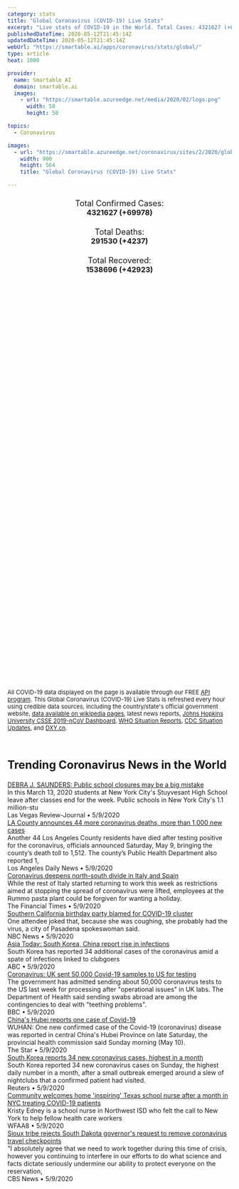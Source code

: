 ```yaml
---
category: stats
title: "Global Coronavirus (COVID-19) Live Stats"
excerpt: "Live stats of COVID-19 in the World. Total Cases: 4321627 (+69978), Deaths: 291530 (+4237), Recoveries: 1538696(+42923)."
publishedDateTime: 2020-05-12T21:45:14Z
updatedDateTime: 2020-05-12T21:45:14Z
webUrl: "https://smartable.ai/apps/coronavirus/stats/global/"
type: article
heat: 1000

provider:
  name: Smartable AI
  domain: smartable.ai
  images:
    - url: "https://smartable.azureedge.net/media/2020/02/logo.png"
      width: 50
      height: 50

topics:
  - Coronavirus

images:
  - url: "https://smartable.azureedge.net/coronavirus/sites/2/2020/global.jpg"
    width: 900
    height: 564
    title: "Global Coronavirus (COVID-19) Live Stats"

---
```

<div class="total-stats" style="text-align: center;">
    <h3>
	    <div style="font-size: 18px; font-weight: 400;">Total Confirmed Cases:</div>
	    4321627 (<span class='red'>+69978</span>)
    </h3>
    <h3>
	    <div style="font-size: 18px; font-weight: 400;">Total Deaths:</div>
	    291530 (<span class='red'>+4237</span>)
    </h3>
    <h3>
	    <div style="font-size: 18px; font-weight: 400;">Total Recovered:</div>
	    1538696 (<span class='green'>+42923</span>)
    </h3>
</div>

<script type="text/javascript" src="https://www.gstatic.com/charts/loader.js"></script>

<div id="time_series_chart" style="width: 100%; height: 400px;"></div>
<script type="text/javascript">
  google.charts.load('current', {'packages':['corechart']});
  google.charts.setOnLoadCallback(drawChart);
  function drawChart() {
    var data = google.visualization.arrayToDataTable([
      ['Date', 'Total Cases', 'Total Deaths', 'Total Recovered'],
      ['1/22/2020', 554, 17, 28],['1/23/2020', 653, 18, 30],['1/24/2020', 941, 26, 36],['1/25/2020', 1434, 42, 39],['1/26/2020', 2118, 56, 52],['1/27/2020', 2927, 82, 61],['1/28/2020', 5578, 131, 107],['1/29/2020', 6166, 133, 126],['1/30/2020', 8233, 171, 143],['1/31/2020', 9927, 213, 222],['2/1/2020', 12037, 259, 284],['2/2/2020', 16787, 362, 471],['2/3/2020', 19881, 426, 623],['2/4/2020', 23892, 492, 852],['2/5/2020', 27635, 564, 1121],['2/6/2020', 30794, 634, 1487],['2/7/2020', 34391, 719, 2011],['2/8/2020', 37120, 806, 2614],['2/9/2020', 40150, 906, 3244],['2/10/2020', 42762, 1013, 3944],['2/11/2020', 44802, 1113, 4683],['2/12/2020', 45221, 1118, 5151],['2/13/2020', 60368, 1371, 6295],['2/14/2020', 66885, 1523, 8054],['2/15/2020', 69030, 1666, 9395],['2/16/2020', 71224, 1770, 10865],['2/17/2020', 73258, 1868, 12583],['2/18/2020', 75136, 2007, 14352],['2/19/2020', 75639, 2122, 16121],['2/20/2020', 76197, 2247, 18178],['2/21/2020', 76819, 2251, 18890],['2/22/2020', 78572, 2458, 22886],['2/23/2020', 78958, 2469, 23394],['2/24/2020', 79561, 2629, 25228],['2/25/2020', 80406, 2708, 27906],['2/26/2020', 81379, 2770, 30387],['2/27/2020', 82736, 2814, 33280],['2/28/2020', 84102, 2872, 36714],['2/29/2020', 85999, 2941, 39785],['3/1/2020', 88356, 2996, 42719],['3/2/2020', 90293, 3085, 45605],['3/3/2020', 92824, 3160, 48231],['3/4/2020', 95097, 3254, 51173],['3/5/2020', 97859, 3348, 53799],['3/6/2020', 101759, 3460, 55867],['3/7/2020', 105796, 3558, 58361],['3/8/2020', 109758, 3802, 60714],['3/9/2020', 113471, 3988, 62514],['3/10/2020', 118139, 4262, 64406],['3/11/2020', 125774, 4611, 67010],['3/12/2020', 134155, 4976, 69079],['3/13/2020', 145731, 5436, 72505],['3/14/2020', 156873, 5839, 75893],['3/15/2020', 168668, 6516, 77708],['3/16/2020', 182807, 7171, 79832],['3/17/2020', 198674, 7989, 82706],['3/18/2020', 219190, 8966, 85729],['3/19/2020', 245687, 10047, 88425],['3/20/2020', 276386, 11419, 91929],['3/21/2020', 308268, 13073, 95621],['3/22/2020', 339251, 14721, 99048],['3/23/2020', 381628, 16555, 101556],['3/24/2020', 423197, 18924, 108468],['3/25/2020', 472164, 21316, 114588],['3/26/2020', 533644, 24090, 122334],['3/27/2020', 597501, 27375, 131107],['3/28/2020', 665002, 30854, 139541],['3/29/2020', 737292, 34525, 148096],['3/30/2020', 798302, 38268, 160899],['3/31/2020', 869454, 42725, 172531],['4/1/2020', 952771, 47787, 194713],['4/2/2020', 1031327, 53664, 211805],['4/3/2020', 1113671, 59390, 226513],['4/4/2020', 1194673, 65238, 246752],['4/5/2020', 1267735, 69973, 262634],['4/6/2020', 1338712, 75318, 284387],['4/7/2020', 1414326, 82609, 300646],['4/8/2020', 1500008, 88960, 328788],['4/9/2020', 1585405, 96185, 355165],['4/10/2020', 1680140, 103299, 377401],['4/11/2020', 1756993, 109372, 404474],['4/12/2020', 1854028, 114771, 435166],['4/13/2020', 1924537, 120225, 457636],['4/14/2020', 1999887, 127273, 493610],['4/15/2020', 2080939, 135079, 510922],['4/16/2020', 2176752, 143552, 548174],['4/17/2020', 2266531, 154821, 566644],['4/18/2020', 2343146, 161474, 593739],['4/19/2020', 2421344, 165969, 620803],['4/20/2020', 2495422, 171256, 647153],['4/21/2020', 2568640, 178042, 681610],['4/22/2020', 2646686, 184795, 708870],['4/23/2020', 2734566, 191441, 737543],['4/24/2020', 2832547, 197889, 786066],['4/25/2020', 2926221, 203740, 833231],['4/26/2020', 2999132, 207389, 877022],['4/27/2020', 3069410, 212101, 916866],['4/28/2020', 3144395, 218224, 952107],['4/29/2020', 3223810, 228560, 995771],['4/30/2020', 3309963, 234269, 1033606],['5/1/2020', 3393481, 239302, 1070466],['5/2/2020', 3483205, 244858, 1110695],['5/3/2020', 3564075, 248556, 1142380],['5/4/2020', 3640979, 252726, 1183660],['5/5/2020', 3721548, 258245, 1218567],['5/6/2020', 3816803, 264918, 1277832],['5/7/2020', 3913723, 270537, 1317352],['5/8/2020', 4010649, 276018, 1358428],['5/9/2020', 4097330, 280282, 1411984],['5/10/2020', 4176646, 283728, 1462759],['5/11/2020', 4251649, 287293, 1495773],['5/12/2020', 4321627, 291530, 1538696],
    ]);
    var options = {
      curveType: 'none',
      chartArea: {'width': '80%', 'height': '80%'},
      legend: { position: 'top' },
      lineWidth: 5,
      colors: ['#f60109', '#444444', '#81B71F']
    };
    var chart = new google.visualization.LineChart(document.getElementById('time_series_chart'));
    chart.draw(data, options);
  }
</script>

<div id="geo_chart" style="width: 100%; height: 500px;"></div>
<script type="text/javascript">
  google.charts.load('current', {
    'packages':['geochart'],
    'mapsApiKey': 'AIzaSyDk1HhVhLaveyKrUhhHZ5YwzIpEcbdal6U'
  });
  google.charts.setOnLoadCallback(drawRegionsMap);
  function drawRegionsMap() {
    var data = google.visualization.arrayToDataTable([
      ['Location', 'Total Cases', 'Total Deaths'],
      ["Afghanistan", 4963, 127],["Albania", 876, 31],["Algeria", 6067, 515],["Andorra", 758, 48],["Angola", 45, 2],["Anguilla", 3, 0],["Antigua and Barbuda", 25, 3],["Argentina", 6278, 317],["Armenia", 3538, 47],["Aruba", 101, 3],["Australia", 6971, 97],["Austria", 15961, 623],["Azerbaijan", 2693, 33],["Bahamas", 93, 11],["Bahrain", 5531, 9],["Bangladesh", 16660, 250],["Barbados", 84, 7],["Belarus", 24873, 142],["Belgium", 53779, 8761],["Belize", 18, 2],["Benin", 327, 2],["Bermuda", 121, 8],["Bhutan", 11, 0],["Bolivia", 2831, 122],["Bosnia and Herzegovina", 2158, 117],["Botswana", 24, 1],["Brazil", 173141, 12065],["British Virgin Islands", 7, 1],["Brunei", 141, 1],["Bulgaria", 2023, 95],["Burkina Faso", 760, 50],["Burma", 180, 6],["Cabo Verde", 267, 2],["Cambodia", 122, 0],["Cameroon", 2689, 125],["Canada", 72367, 5298],["Cape Verde", 1, 0],["CAR", 1, 0],["Cayman Islands", 84, 1],["Central African Republic", 143, 0],["Chad", 357, 40],["Channel Islands", 547, 42],["Chile", 31721, 335],["China", 84012, 4637],["Colombia", 11613, 479],["Costa Rica", 804, 7],["Cote d'Ivoire", 1730, 21],["Croatia", 2207, 91],["Cruise Ship: Diamond Princess", 712, 13],["Cuba", 1804, 78],["Curacao", 16, 1],["Cyprus", 903, 16],["Czechia", 8198, 283],["Democratic Republic of the Congo", 1102, 44],["Denmark", 10591, 533],["Djibouti", 1256, 3],["Dominica", 16, 0],["Dominican Republic", 10900, 402],["East Timor", 1, 0],["Ecuador", 30419, 2327],["Egypt", 10093, 544],["El Salvador", 998, 18],["Equatorial Guinea", 439, 4],["Eritrea", 39, 0],["Estonia", 1746, 61],["Eswatini", 184, 2],["Ethiopia", 261, 5],["Faeroe Islands", 187, 0],["Faroe Islands", 187, 0],["Fench Guiana", 5, 0],["Fiji", 18, 0],["Finland", 6003, 275],["France", 178225, 26991],["French Guiana", 144, 1],["French Polynesia", 60, 0],["Gabon", 863, 9],["Gambia", 22, 1],["Georgia", 642, 11],["Germany", 173042, 7722],["Ghana", 5127, 22],["Gibraltar", 148, 0],["Greece", 2744, 152],["Greenland", 11, 0],["Grenada", 21, 0],["Guadeloupe", 154, 13],["United States", 1395008, 82702],["Guatemala", 1114, 26],["Guernsey", 1, 0],["Guinea", 2298, 11],["Guinea-Bissau", 761, 3],["Guyana", 109, 10],["Haiti", 209, 16],["Holy See", 12, 0],["Honduras", 2100, 116],["Hungary", 3313, 425],["Iceland", 1801, 10],["India", 74243, 2415],["Indonesia", 14749, 1007],["Iran", 110767, 6733],["Iraq", 2913, 112],["Ireland", 23242, 1488],["Isle of Man", 331, 23],["Israel", 16529, 260],["Italy", 221216, 30911],["Jamaica", 505, 9],["Japan", 15847, 633],["Jersey", 2, 0],["Jordan", 576, 9],["Kazakhstan", 5279, 32],["Kenya", 715, 36],["Kosovo", 919, 29],["Kuwait", 10277, 75],["Kyrgyzstan", 1037, 12],["Laos", 19, 0],["Latvia", 950, 18],["Lebanon", 870, 26],["Liberia", 211, 20],["Libya", 64, 3],["Liechtenstein", 82, 1],["Lithuania", 1491, 50],["Luxembourg", 3894, 102],["Madagascar", 193, 0],["Malaysia", 6742, 109],["Maldives", 904, 3],["Mali", 730, 40],["Malta", 506, 5],["Martinique", 187, 14],["Mauritania", 8, 1],["Mauritius", 334, 10],["Mayotte", 1095, 12],["Mexico", 36327, 3573],["Moldova", 5154, 182],["Monaco", 96, 4],["Mongolia", 42, 0],["Montenegro", 324, 9],["Montserrat", 11, 1],["Morocco", 6418, 188],["Mozambique", 104, 0],["MS Zaandam", 9, 2],["Myanmar", 180, 6],["Namibia", 16, 0],["Nepal", 217, 0],["Netherlands", 42984, 5510],["New Caledonia", 18, 0],["New Zealand", 1497, 21],["Nicaragua", 25, 8],["Niger", 854, 47],["Nigeria", 4641, 152],["North Macedonia", 1674, 92],["Norway", 8152, 228],["Oman", 3721, 17],["Pakistan", 32674, 724],["Palestine", 375, 4],["Panama", 8616, 249],["Papua New Guinea", 8, 0],["Paraguay", 737, 10],["Peru", 72059, 2057],["Philippines", 11350, 751],["Poland", 16921, 839],["Portugal", 27913, 1163],["Qatar", 25149, 14],["Republic of the Congo", 333, 11],["Reunion", 436, 0],["Romania", 15778, 1002],["Russia", 232243, 2116],["Rwanda", 286, 0],["Saint Barthelemy", 6, 0],["Saint Kitts and Nevis", 15, 0],["Saint Lucia", 18, 0],["Saint Martin", 39, 3],["Saint Vincent and the Grenadines", 17, 0],["San Marino", 638, 41],["Saudi Arabia", 42925, 264],["Senegal", 1995, 19],["Serbia", 10243, 220],["Seychelles", 11, 0],["Singapore", 24671, 21],["Sint Maarten", 76, 15],["Slovakia", 1465, 27],["Slovenia", 1461, 102],["Somalia", 1170, 52],["South Africa", 11350, 206],["South Korea", 10936, 258],["Spain", 269520, 26920],["Sri Lanka", 889, 9],["Sudan", 1526, 74],["Suriname", 10, 1],["Sweden", 27272, 3313],["Switzerland", 30380, 1867],["Syria", 47, 5],["Taiwan", 440, 7],["Tanzania", 509, 21],["Thailand", 3017, 56],["The Bahamas", 93, 11],["The Gambia", 22, 1],["Timor-Leste", 24, 0],["Togo", 181, 11],["Trinidad and Tobago", 116, 8],["Tunisia", 1032, 45],["Turkey", 141475, 3894],["Turks and Caicos", 12, 1],["Turks and Caicos Islands", 12, 1],["Uganda", 129, 0],["Ukraine", 16023, 425],["United Arab Emirates", 19661, 203],["United Kingdom", 226463, 32692],["Uruguay", 711, 19],["Uzbekistan", 2519, 10],["Venezuela", 422, 16],["Vietnam", 288, 0],["West Bank and Gaza", 495, 4],["Zambia", 441, 7],["Zimbabwe", 40, 4],["Sierra Leone", 338, 19],["Burundi", 15, 1],["Caribbean Netherlands", 6, 0],["Malawi", 57, 3],["Falkland Islands", 13, 0],["Western Sahara", 6, 0],["Saint Pierre Miquelon", 1, 0],["South Sudan", 156, 0],["Sao Tome and Principe", 208, 5],["Yemen", 65, 10],["Falkland Islands (Malvinas)", 13, 0],["Saint Pierre and Miquelon", 1, 0],["Tajikistan", 729, 21],["Comoros", 11, 1],
    ]);
    var options = {
      backgroundColor: {fill:'transparent',stroke:'#FFF' ,strokeWidth:0 }, 
      region: 'world', 
      resolution: 'countries',
      colorAxis: {
          colors: ['#ED9CA1', '#f60109', '#7A0109']
      }
    };
    var chart = new google.visualization.GeoChart(document.getElementById('geo_chart'));
    chart.draw(data, options);
  };
</script>

<div id="geo_table"></div>
<script type="text/javascript">
  google.charts.load('current', {'packages':['table']});
  google.charts.setOnLoadCallback(drawTable);
  function drawTable() {
    var data = new google.visualization.DataTable();
    data.addColumn('string', 'Location');
    data.addColumn('number', 'Total Cases');
    data.addColumn('number', 'New Cases');
    data.addColumn('number', 'Active Cases');
    data.addColumn('number', 'Total Deaths');
    data.addColumn('number', 'New Deaths');
    data.addColumn('number', 'Total Recovered');
    data.addRows([
      [{v:"Afghanistan", f:"Afghanistan"}, 4963, 276, 4226, 127, 5, 610],[{v:"Albania", f:"Albania"}, 876, 4, 163, 31, 0, 682],[{v:"Algeria", f:"Algeria"}, 6067, 176, 2554, 515, 8, 2998],[{v:"Andorra", f:"Andorra"}, 758, 3, 142, 48, 0, 568],[{v:"Angola", f:"Angola"}, 45, 0, 30, 2, 0, 13],[{v:"Anguilla", f:"Anguilla"}, 3, 0, 0, 0, 0, 3],[{v:"Antigua and Barbuda", f:"Antigua and Barbuda"}, 25, 0, 3, 3, 0, 19],[{v:"Argentina", f:"Argentina"}, 6278, 0, 4099, 317, 3, 1862],[{v:"Armenia", f:"Armenia"}, 3538, 146, 2061, 47, 1, 1430],[{v:"Aruba", f:"Aruba"}, 101, 0, 9, 3, 0, 89],[{v:"Australia", f:"<a href='https://smartable.ai/apps/coronavirus/stats/australia/'>Australia</a>"}, 6971, 0, 643, 97, 0, 6231],[{v:"Austria", f:"Austria"}, 15961, 79, 1190, 623, 3, 14148],[{v:"Azerbaijan", f:"Azerbaijan"}, 2693, 104, 980, 33, 1, 1680],[{v:"Bahamas", f:"Bahamas"}, 93, 0, 43, 11, 0, 39],[{v:"Bahrain", f:"Bahrain"}, 5531, 295, 3330, 9, 1, 2192],[{v:"Bangladesh", f:"Bangladesh"}, 16660, 969, 13263, 250, 11, 3147],[{v:"Barbados", f:"Barbados"}, 84, 0, 20, 7, 0, 57],[{v:"Belarus", f:"Belarus"}, 24873, 967, 17757, 142, 7, 6974],[{v:"Belgium", f:"Belgium"}, 53779, 330, 31286, 8761, 54, 13732],[{v:"Belize", f:"Belize"}, 18, 0, 0, 2, 0, 16],[{v:"Benin", f:"Benin"}, 327, 8, 249, 2, 0, 76],[{v:"Bermuda", f:"Bermuda"}, 121, 2, 47, 8, 0, 66],[{v:"Bhutan", f:"Bhutan"}, 11, 0, 6, 0, 0, 5],[{v:"Bolivia", f:"Bolivia"}, 2831, 0, 2410, 122, 0, 299],[{v:"Bosnia and Herzegovina", f:"Bosnia and Herzegovina"}, 2158, 17, 873, 117, 4, 1168],[{v:"Botswana", f:"Botswana"}, 24, 0, 6, 1, 0, 17],[{v:"Brazil", f:"Brazil"}, 173141, 3547, 93692, 12065, 412, 67384],[{v:"British Virgin Islands", f:"British Virgin Islands"}, 7, 0, 2, 1, 0, 4],[{v:"Brunei", f:"Brunei"}, 141, 0, 6, 1, 0, 134],[{v:"Bulgaria", f:"Bulgaria"}, 2023, 19, 1452, 95, 2, 476],[{v:"Burkina Faso", f:"Burkina Faso"}, 760, 0, 126, 50, 0, 584],[{v:"Burma", f:"Burma"}, 180, 0, 98, 6, 0, 76],[{v:"Cabo Verde", f:"Cabo Verde"}, 267, 7, 207, 2, 0, 58],[{v:"Cambodia", f:"Cambodia"}, 122, 0, 1, 0, 0, 121],[{v:"Cameroon", f:"Cameroon"}, 2689, 0, 1040, 125, 0, 1524],[{v:"Canada", f:"<a href='https://smartable.ai/apps/coronavirus/stats/canada/'>Canada</a>"}, 72367, 1103, 58859, 5298, 182, 8210],[{v:"Cape Verde", f:"Cape Verde"}, 1, 0, 1, 0, 0, 0],[{v:"CAR", f:"CAR"}, 1, 0, 1, 0, 0, 0],[{v:"Cayman Islands", f:"Cayman Islands"}, 84, 0, 36, 1, 0, 47],[{v:"Central African Republic", f:"Central African Republic"}, 143, 0, 133, 0, 0, 10],[{v:"Chad", f:"Chad"}, 357, 35, 241, 40, 9, 76],[{v:"Channel Islands", f:"Channel Islands"}, 547, 1, 50, 42, 1, 455],[{v:"Chile", f:"Chile"}, 31721, 1658, 17261, 335, 12, 14125],[{v:"China", f:"<a href='https://smartable.ai/apps/coronavirus/stats/china/'>China</a>"}, 84012, 0, 0, 4637, 0, 80046],[{v:"Colombia", f:"Colombia"}, 11613, 0, 8309, 479, 0, 2825],[{v:"Costa Rica", f:"Costa Rica"}, 804, 3, 277, 7, 0, 520],[{v:"Cote d'Ivoire", f:"Cote d'Ivoire"}, 1730, 0, 891, 21, 0, 818],[{v:"Croatia", f:"Croatia"}, 2207, 11, 308, 91, 0, 1808],[{v:"Cruise Ship: Diamond Princess", f:"Cruise Ship: Diamond Princess"}, 712, 0, 48, 13, 0, 651],[{v:"Cuba", f:"Cuba"}, 1804, 21, 449, 78, 1, 1277],[{v:"Curacao", f:"Curacao"}, 16, 0, 1, 1, 0, 14],[{v:"Cyprus", f:"Cyprus"}, 903, 2, 438, 16, 0, 449],[{v:"Czechia", f:"Czechia"}, 8198, 21, 3050, 283, 0, 4865],[{v:"Democratic Republic of the Congo", f:"Democratic Republic of the Congo"}, 1102, 78, 912, 44, 3, 146],[{v:"Denmark", f:"Denmark"}, 10591, 78, 1478, 533, 0, 8580],[{v:"Djibouti", f:"Djibouti"}, 1256, 29, 367, 3, 0, 886],[{v:"Dominica", f:"Dominica"}, 16, 0, 1, 0, 0, 15],[{v:"Dominican Republic", f:"Dominican Republic"}, 10900, 266, 7277, 402, 9, 3221],[{v:"East Timor", f:"East Timor"}, 1, 0, 1, 0, 0, 0],[{v:"Ecuador", f:"Ecuador"}, 30419, 121, 24659, 2327, 182, 3433],[{v:"Egypt", f:"Egypt"}, 10093, 347, 7223, 544, 11, 2326],[{v:"El Salvador", f:"El Salvador"}, 998, 0, 631, 18, 0, 349],[{v:"Equatorial Guinea", f:"Equatorial Guinea"}, 439, 0, 422, 4, 0, 13],[{v:"Eritrea", f:"Eritrea"}, 39, 0, 1, 0, 0, 38],[{v:"Estonia", f:"Estonia"}, 1746, 5, 908, 61, 0, 777],[{v:"Eswatini", f:"Eswatini"}, 184, 9, 154, 2, 0, 28],[{v:"Ethiopia", f:"Ethiopia"}, 261, 11, 150, 5, 0, 106],[{v:"Faeroe Islands", f:"Faeroe Islands"}, 187, 0, 0, 0, 0, 187],[{v:"Faroe Islands", f:"Faroe Islands"}, 187, 0, 0, 0, 0, 187],[{v:"Fench Guiana", f:"Fench Guiana"}, 5, 0, 5, 0, 0, 0],[{v:"Fiji", f:"Fiji"}, 18, 0, 4, 0, 0, 14],[{v:"Finland", f:"Finland"}, 6003, 19, 1428, 275, 4, 4300],[{v:"France", f:"<a href='https://smartable.ai/apps/coronavirus/stats/france/'>France</a>"}, 178225, 802, 93449, 26991, 348, 57785],[{v:"French Guiana", f:"French Guiana"}, 144, 0, 21, 1, 0, 122],[{v:"French Polynesia", f:"French Polynesia"}, 60, 0, 4, 0, 0, 56],[{v:"Gabon", f:"Gabon"}, 863, 61, 717, 9, 0, 137],[{v:"Gambia", f:"Gambia"}, 22, 0, 11, 1, 0, 10],[{v:"Georgia", f:"<a href='https://smartable.ai/apps/coronavirus/stats/us-ga/'>Georgia</a>"}, 642, 3, 282, 11, 0, 349],[{v:"Germany", f:"<a href='https://smartable.ai/apps/coronavirus/stats/germany/'>Germany</a>"}, 173042, 466, 18120, 7722, 61, 147200],[{v:"Ghana", f:"Ghana"}, 5127, 427, 4611, 22, 0, 494],[{v:"Gibraltar", f:"Gibraltar"}, 148, 1, 4, 0, 0, 144],[{v:"Greece", f:"Greece"}, 2744, 18, 1218, 152, 1, 1374],[{v:"Greenland", f:"Greenland"}, 11, 0, 0, 0, 0, 11],[{v:"Grenada", f:"Grenada"}, 21, 0, 8, 0, 0, 13],[{v:"Guadeloupe", f:"Guadeloupe"}, 154, 0, 37, 13, 0, 104],[{v:"United States", f:"<a href='https://smartable.ai/apps/coronavirus/stats/us/'>United States</a>"}, 1395008, 18779, 1045881, 82702, 1167, 266425],[{v:"Guatemala", f:"Guatemala"}, 1114, 0, 977, 26, 0, 111],[{v:"Guernsey", f:"Guernsey"}, 1, 0, 1, 0, 0, 0],[{v:"Guinea", f:"Guinea"}, 2298, 152, 1471, 11, 0, 816],[{v:"Guinea-Bissau", f:"Guinea-Bissau"}, 761, 0, 732, 3, 0, 26],[{v:"Guyana", f:"Guyana"}, 109, 0, 63, 10, 0, 36],[{v:"Haiti", f:"Haiti"}, 209, 0, 176, 16, 0, 17],[{v:"Holy See", f:"Holy See"}, 12, 0, 10, 0, 0, 2],[{v:"Honduras", f:"Honduras"}, 2100, 0, 1778, 116, 0, 206],[{v:"Hungary", f:"Hungary"}, 3313, 0, 1881, 425, 0, 1007],[{v:"Iceland", f:"Iceland"}, 1801, 0, 15, 10, 0, 1776],[{v:"India", f:"<a href='https://smartable.ai/apps/coronavirus/stats/india/'>India</a>"}, 74243, 3416, 47408, 2415, 121, 24420],[{v:"Indonesia", f:"Indonesia"}, 14749, 484, 10679, 1007, 16, 3063],[{v:"Iran", f:"<a href='https://smartable.ai/apps/coronavirus/stats/iran/'>Iran</a>"}, 110767, 1481, 15677, 6733, 48, 88357],[{v:"Iraq", f:"Iraq"}, 2913, 95, 898, 112, 2, 1903],[{v:"Ireland", f:"Ireland"}, 23242, 107, 4644, 1488, 21, 17110],[{v:"Isle of Man", f:"Isle of Man"}, 331, 1, 37, 23, 0, 271],[{v:"Israel", f:"Israel"}, 16529, 23, 4186, 260, 2, 12083],[{v:"Italy", f:"<a href='https://smartable.ai/apps/coronavirus/stats/italy/'>Italy</a>"}, 221216, 1402, 81266, 30911, 172, 109039],[{v:"Jamaica", f:"Jamaica"}, 505, 0, 406, 9, 0, 90],[{v:"Japan", f:"<a href='https://smartable.ai/apps/coronavirus/stats/japan/'>Japan</a>"}, 15847, 0, 6921, 633, 0, 8293],[{v:"Jersey", f:"Jersey"}, 2, 0, 2, 0, 0, 0],[{v:"Jordan", f:"Jordan"}, 576, 14, 177, 9, 0, 390],[{v:"Kazakhstan", f:"Kazakhstan"}, 5279, 39, 3139, 32, 0, 2108],[{v:"Kenya", f:"Kenya"}, 715, 15, 420, 36, 3, 259],[{v:"Kosovo", f:"Kosovo"}, 919, 35, 219, 29, 1, 671],[{v:"Kuwait", f:"Kuwait"}, 10277, 991, 7101, 75, 10, 3101],[{v:"Kyrgyzstan", f:"Kyrgyzstan"}, 1037, 0, 316, 12, 0, 709],[{v:"Laos", f:"Laos"}, 19, 0, 6, 0, 0, 13],[{v:"Latvia", f:"Latvia"}, 950, 4, 305, 18, 0, 627],[{v:"Lebanon", f:"Lebanon"}, 870, 11, 610, 26, 0, 234],[{v:"Liberia", f:"Liberia"}, 211, 0, 106, 20, 0, 85],[{v:"Libya", f:"Libya"}, 64, 0, 33, 3, 0, 28],[{v:"Liechtenstein", f:"Liechtenstein"}, 82, 0, 26, 1, 0, 55],[{v:"Lithuania", f:"Lithuania"}, 1491, 6, 591, 50, 0, 850],[{v:"Luxembourg", f:"Luxembourg"}, 3894, 6, 182, 102, 1, 3610],[{v:"Madagascar", f:"Madagascar"}, 193, 0, 92, 0, 0, 101],[{v:"Malaysia", f:"Malaysia"}, 6742, 16, 1410, 109, 0, 5223],[{v:"Maldives", f:"Maldives"}, 904, 7, 872, 3, 0, 29],[{v:"Mali", f:"Mali"}, 730, 18, 292, 40, 1, 398],[{v:"Malta", f:"Malta"}, 506, 3, 67, 5, 0, 434],[{v:"Martinique", f:"Martinique"}, 187, 0, 82, 14, 0, 91],[{v:"Mauritania", f:"Mauritania"}, 8, 0, 1, 1, 0, 6],[{v:"Mauritius", f:"Mauritius"}, 334, 0, 2, 10, 0, 322],[{v:"Mayotte", f:"Mayotte"}, 1095, 72, 591, 12, 1, 492],[{v:"Mexico", f:"Mexico"}, 36327, 0, 9654, 3573, 0, 23100],[{v:"Moldova", f:"Moldova"}, 5154, 159, 2903, 182, 7, 2069],[{v:"Monaco", f:"Monaco"}, 96, 0, 7, 4, 0, 85],[{v:"Mongolia", f:"Mongolia"}, 42, 0, 27, 0, 0, 15],[{v:"Montenegro", f:"Montenegro"}, 324, 0, 17, 9, 0, 298],[{v:"Montserrat", f:"Montserrat"}, 11, 0, 2, 1, 0, 8],[{v:"Morocco", f:"Morocco"}, 6418, 137, 3239, 188, 0, 2991],[{v:"Mozambique", f:"Mozambique"}, 104, 1, 70, 0, 0, 34],[{v:"MS Zaandam", f:"MS Zaandam"}, 9, 0, 7, 2, 0, 0],[{v:"Myanmar", f:"Myanmar"}, 180, 0, 98, 6, 0, 76],[{v:"Namibia", f:"Namibia"}, 16, 0, 5, 0, 0, 11],[{v:"Nepal", f:"Nepal"}, 217, 83, 184, 0, 0, 33],[{v:"Netherlands", f:"<a href='https://smartable.ai/apps/coronavirus/stats/netherlands/'>Netherlands</a>"}, 42984, 196, 37224, 5510, 54, 250],[{v:"New Caledonia", f:"New Caledonia"}, 18, 0, 0, 0, 0, 18],[{v:"New Zealand", f:"New Zealand"}, 1497, 0, 78, 21, 0, 1398],[{v:"Nicaragua", f:"Nicaragua"}, 25, 9, 10, 8, 3, 7],[{v:"Niger", f:"Niger"}, 854, 22, 159, 47, 1, 648],[{v:"Nigeria", f:"Nigeria"}, 4641, 0, 3587, 152, 2, 902],[{v:"North Macedonia", f:"North Macedonia"}, 1674, 10, 377, 92, 1, 1205],[{v:"Norway", f:"Norway"}, 8152, 20, 7892, 228, 4, 32],[{v:"Oman", f:"Oman"}, 3721, 148, 2454, 17, 0, 1250],[{v:"Pakistan", f:"Pakistan"}, 32674, 593, 23395, 724, 18, 8555],[{v:"Palestine", f:"Palestine"}, 375, 0, 55, 4, 0, 316],[{v:"Panama", f:"Panama"}, 8616, 0, 3680, 249, 0, 4687],[{v:"Papua New Guinea", f:"Papua New Guinea"}, 8, 0, 0, 0, 0, 8],[{v:"Paraguay", f:"Paraguay"}, 737, 13, 554, 10, 0, 173],[{v:"Peru", f:"Peru"}, 72059, 3237, 46678, 2057, 96, 23324],[{v:"Philippines", f:"Philippines"}, 11350, 264, 8493, 751, 25, 2106],[{v:"Poland", f:"Poland"}, 16921, 595, 9951, 839, 28, 6131],[{v:"Portugal", f:"Portugal"}, 27913, 234, 23737, 1163, 19, 3013],[{v:"Qatar", f:"Qatar"}, 25149, 1526, 22116, 14, 0, 3019],[{v:"Republic of the Congo", f:"Republic of the Congo"}, 333, 0, 269, 11, 0, 53],[{v:"Reunion", f:"Reunion"}, 436, 0, 82, 0, 0, 354],[{v:"Romania", f:"Romania"}, 15778, 190, 7091, 1002, 20, 7685],[{v:"Russia", f:"Russia"}, 232243, 10899, 186615, 2116, 107, 43512],[{v:"Rwanda", f:"Rwanda"}, 286, 1, 133, 0, 0, 153],[{v:"Saint Barthelemy", f:"Saint Barthelemy"}, 6, 0, 0, 0, 0, 6],[{v:"Saint Kitts and Nevis", f:"Saint Kitts and Nevis"}, 15, 0, 1, 0, 0, 14],[{v:"Saint Lucia", f:"Saint Lucia"}, 18, 0, 1, 0, 0, 17],[{v:"Saint Martin", f:"Saint Martin"}, 39, 0, 6, 3, 0, 30],[{v:"Saint Vincent and the Grenadines", f:"Saint Vincent and the Grenadines"}, 17, 0, 8, 0, 0, 9],[{v:"San Marino", f:"San Marino"}, 638, 1, 436, 41, 0, 161],[{v:"Saudi Arabia", f:"Saudi Arabia"}, 42925, 1911, 27404, 264, 9, 15257],[{v:"Senegal", f:"Senegal"}, 1995, 109, 1234, 19, 0, 742],[{v:"Serbia", f:"Serbia"}, 10243, 67, 6423, 220, 2, 3600],[{v:"Seychelles", f:"Seychelles"}, 11, 0, 1, 0, 0, 10],[{v:"Singapore", f:"<a href='https://smartable.ai/apps/coronavirus/stats/singapore/'>Singapore</a>"}, 24671, 849, 20799, 21, 0, 3851],[{v:"Sint Maarten", f:"Sint Maarten"}, 76, 0, 15, 15, 0, 46],[{v:"Slovakia", f:"Slovakia"}, 1465, 8, 455, 27, 1, 983],[{v:"Slovenia", f:"Slovenia"}, 1461, 1, 1100, 102, 0, 259],[{v:"Somalia", f:"Somalia"}, 1170, 81, 992, 52, 0, 126],[{v:"South Africa", f:"South Africa"}, 11350, 698, 6787, 206, 0, 4357],[{v:"South Korea", f:"<a href='https://smartable.ai/apps/coronavirus/stats/south-korea/'>South Korea</a>"}, 10936, 0, 1008, 258, 0, 9670],[{v:"Spain", f:"<a href='https://smartable.ai/apps/coronavirus/stats/spain/'>Spain</a>"}, 269520, 1377, 62130, 26920, 176, 180470],[{v:"Sri Lanka", f:"Sri Lanka"}, 889, 20, 514, 9, 0, 366],[{v:"Sudan", f:"Sudan"}, 1526, 0, 1290, 74, 0, 162],[{v:"Suriname", f:"Suriname"}, 10, 0, 0, 1, 0, 9],[{v:"Sweden", f:"<a href='https://smartable.ai/apps/coronavirus/stats/sweden/'>Sweden</a>"}, 27272, 602, 18988, 3313, 57, 4971],[{v:"Switzerland", f:"<a href='https://smartable.ai/apps/coronavirus/stats/switzerland/'>Switzerland</a>"}, 30380, 36, 1713, 1867, 22, 26800],[{v:"Syria", f:"Syria"}, 47, 0, 13, 5, 0, 29],[{v:"Taiwan", f:"Taiwan"}, 440, 0, 61, 7, 0, 372],[{v:"Tanzania", f:"Tanzania"}, 509, 0, 305, 21, 0, 183],[{v:"Thailand", f:"Thailand"}, 3017, 0, 163, 56, 0, 2798],[{v:"The Bahamas", f:"The Bahamas"}, 93, 0, 43, 11, 0, 39],[{v:"The Gambia", f:"The Gambia"}, 22, 0, 11, 1, 0, 10],[{v:"Timor-Leste", f:"Timor-Leste"}, 24, 0, 3, 0, 0, 21],[{v:"Togo", f:"Togo"}, 181, 0, 81, 11, 0, 89],[{v:"Trinidad and Tobago", f:"Trinidad and Tobago"}, 116, 0, 1, 8, 0, 107],[{v:"Tunisia", f:"Tunisia"}, 1032, 0, 260, 45, 0, 727],[{v:"Turkey", f:"Turkey"}, 141475, 1704, 38692, 3894, 53, 98889],[{v:"Turks and Caicos", f:"Turks and Caicos"}, 12, 0, 3, 1, 0, 8],[{v:"Turks and Caicos Islands", f:"Turks and Caicos Islands"}, 12, 0, 3, 1, 0, 8],[{v:"Uganda", f:"Uganda"}, 129, 8, 74, 0, 0, 55],[{v:"Ukraine", f:"Ukraine"}, 16023, 0, 12225, 425, 0, 3373],[{v:"United Arab Emirates", f:"United Arab Emirates"}, 19661, 783, 13446, 203, 2, 6012],[{v:"United Kingdom", f:"<a href='https://smartable.ai/apps/coronavirus/stats/uk/'>United Kingdom</a>"}, 226463, 3403, 193427, 32692, 627, 344],[{v:"Uruguay", f:"Uruguay"}, 711, 0, 169, 19, 0, 523],[{v:"Uzbekistan", f:"Uzbekistan"}, 2519, 10, 499, 10, 0, 2010],[{v:"Venezuela", f:"Venezuela"}, 422, 0, 201, 16, 0, 205],[{v:"Vietnam", f:"Vietnam"}, 288, 0, 36, 0, 0, 252],[{v:"West Bank and Gaza", f:"West Bank and Gaza"}, 495, 0, 175, 4, 0, 316],[{v:"Zambia", f:"Zambia"}, 441, 174, 317, 7, 0, 117],[{v:"Zimbabwe", f:"Zimbabwe"}, 40, 0, 27, 4, 0, 9],[{v:"Sierra Leone", f:"Sierra Leone"}, 338, 0, 247, 19, 0, 72],[{v:"Burundi", f:"Burundi"}, 15, 0, 7, 1, 0, 7],[{v:"Caribbean Netherlands", f:"Caribbean Netherlands"}, 6, 0, 6, 0, 0, 0],[{v:"Malawi", f:"Malawi"}, 57, 0, 30, 3, 0, 24],[{v:"Falkland Islands", f:"Falkland Islands"}, 13, 0, 0, 0, 0, 13],[{v:"Western Sahara", f:"Western Sahara"}, 6, 0, 0, 0, 0, 6],[{v:"Saint Pierre Miquelon", f:"Saint Pierre Miquelon"}, 1, 0, 0, 0, 0, 1],[{v:"South Sudan", f:"South Sudan"}, 156, 0, 154, 0, 0, 2],[{v:"Sao Tome and Principe", f:"Sao Tome and Principe"}, 208, 0, 199, 5, 0, 4],[{v:"Yemen", f:"Yemen"}, 65, 9, 54, 10, 1, 1],[{v:"Falkland Islands (Malvinas)", f:"Falkland Islands (Malvinas)"}, 13, 0, 0, 0, 0, 13],[{v:"Saint Pierre and Miquelon", f:"Saint Pierre and Miquelon"}, 1, 0, 0, 0, 0, 1],[{v:"Tajikistan", f:"Tajikistan"}, 729, 68, 708, 21, 0, 0],[{v:"Comoros", f:"Comoros"}, 11, 0, 10, 1, 0, 0],
    ]);
    data.setProperty(0, 0, 'style', 'min-width:100px');
    var table = new google.visualization.Table(document.getElementById('geo_table'));
    table.draw(data, {allowHtml: true, sortColumn: 2, sortAscending: false, width: '660px', height: '100%'});
  }
</script>

<span style="font-size: 13px">All COVID-19 data displayed on the page is available through our FREE <a href="https://developer.smartable.ai">API program</a>. This Global Coronavirus (COVID-19) Live Stats is refreshed every hour using credible data sources, including the country/state's official government website, <a href="https://en.wikipedia.org/wiki/2019%E2%80%9320_coronavirus_pandemic" target="_blank">data available on wikipedia pages</a>, latest news reports, <a href="https://systems.jhu.edu/research/public-health/ncov/" target="_blank">Johns Hopkins University CSSE 2019-nCoV Dashboard</a>, <a href="https://www.who.int/emergencies/diseases/novel-coronavirus-2019/situation-reports" target="_blank">WHO Situation Reports</a>, <a href="https://www.cdc.gov/coronavirus/2019-ncov/index.html" target="_blank">CDC Situation Updates</a>, and <a href="https://ncov.dxy.cn/ncovh5/view/pneumonia" target="_blank">DXY.cn</a>.</span>


<h2 id="news" class="center" style="margin-top: 60px; font-size: 25px;">Trending Coronavirus News in the World</h2>
<div class="row">
<div class="col-md-6 col-sm-12">
  <div class="content-card">
	<a href="https://www.reviewjournal.com/opinion/opinion-columns/debra-saunders/debra-j-saunders-public-school-closures-may-be-a-big-mistake-2024988/"><div class="card-image" style="background-image: url(https://www.reviewjournal.com/wp-content/uploads/2020/05/13720800_web1_cmyk_13622881-f3b139580d224e70912de143d76901f4.jpg?w=600)"></div></a>
	<div class="content">
		<div class="card-title"><a href="https://www.reviewjournal.com/opinion/opinion-columns/debra-saunders/debra-j-saunders-public-school-closures-may-be-a-big-mistake-2024988/">DEBRA J. SAUNDERS: Public school closures may be a big mistake</a></div>
		<div class="card-excerpt">In this March 13, 2020  students at New York City's Stuyvesant High School leave after classes end for the week. Public schools in New York City's 1.1 million-stu</div>
		<div class="card-meta">
			<span class="card-provider">Las Vegas Review-Journal</span> • <span class="card-date">5/9/2020</span>
		</div>
	</div>
  </div>
</div>
<div class="col-md-6 col-sm-12">
  <div class="content-card">
	<a href="https://www.dailynews.com/2020/05/09/la-county-announces-44-more-coronavirus-deaths-more-than-1000-new-cases/"><div class="card-image" style="background-image: url(https://www.dailynews.com/wp-content/uploads/2020/05/LDN-L-VIRUS-LA-0313-01-SR-1.jpg?w=1024&h=682)"></div></a>
	<div class="content">
		<div class="card-title"><a href="https://www.dailynews.com/2020/05/09/la-county-announces-44-more-coronavirus-deaths-more-than-1000-new-cases/">LA County announces 44 more coronavirus deaths, more than 1,000 new cases</a></div>
		<div class="card-excerpt">Another 44 Los Angeles County residents have died after testing positive for the coronavirus, officials announced Saturday, May 9, bringing the county’s death toll to 1,512. The county’s Public Health Department also reported 1,</div>
		<div class="card-meta">
			<span class="card-provider">Los Angeles Daily News</span> • <span class="card-date">5/9/2020</span>
		</div>
	</div>
  </div>
</div>
<div class="col-md-6 col-sm-12">
  <div class="content-card">
	<a href="https://www.ft.com/content/6c2ad256-9452-4480-9d98-2444b07675d4"><div class="card-image" style="background-image: url(https://www.ft.com/__origami/service/image/v2/images/raw/https%3A%2F%2Fd1e00ek4ebabms.cloudfront.net%2Fproduction%2F8e4ceb41-68fe-4f0b-b74b-87500afd027b.jpg?source=google-amp&fit=scale-down&width=500)"></div></a>
	<div class="content">
		<div class="card-title"><a href="https://www.ft.com/content/6c2ad256-9452-4480-9d98-2444b07675d4">Coronavirus deepens north-south divide in Italy and Spain</a></div>
		<div class="card-excerpt">While the rest of Italy started returning to work this week as restrictions aimed at stopping the spread of coronavirus were lifted, employees at the Rummo pasta plant could be forgiven for wanting a holiday.</div>
		<div class="card-meta">
			<span class="card-provider">The Financial Times</span> • <span class="card-date">5/9/2020</span>
		</div>
	</div>
  </div>
</div>
<div class="col-md-6 col-sm-12">
  <div class="content-card">
	<a href="https://www.nbcnews.com/news/us-news/southern-california-birthday-party-blamed-covid-19-cluster-n1203821"><div class="card-image" style="background-image: url(https://media3.s-nbcnews.com/i/newscms/2020_19/3343826/200509-pasadena-al-1700_11d43d196d0261a8dea45051909d77e1.jpg)"></div></a>
	<div class="content">
		<div class="card-title"><a href="https://www.nbcnews.com/news/us-news/southern-california-birthday-party-blamed-covid-19-cluster-n1203821">Southern California birthday party blamed for COVID-19 cluster</a></div>
		<div class="card-excerpt">One attendee joked that, because she was coughing, she probably had the virus, a city of Pasadena spokeswoman said.</div>
		<div class="card-meta">
			<span class="card-provider">NBC News</span> • <span class="card-date">5/9/2020</span>
		</div>
	</div>
  </div>
</div>
<div class="col-md-6 col-sm-12">
  <div class="content-card">
	<a href="https://abcnews.go.com/Health/wireStory/asia-today-south-korea-china-report-rise-infections-70601425"><div class="card-image" style="background-image: url(https://s.abcnews.com/images/Health/WireAP_f55b8e15c6aa41649bd791bbb67ce260_16x9_992.jpg)"></div></a>
	<div class="content">
		<div class="card-title"><a href="https://abcnews.go.com/Health/wireStory/asia-today-south-korea-china-report-rise-infections-70601425">Asia Today: South Korea, China report rise in infections</a></div>
		<div class="card-excerpt">South Korea has reported 34 additional cases of the coronavirus amid a spate of infections linked to clubgoers</div>
		<div class="card-meta">
			<span class="card-provider">ABC</span> • <span class="card-date">5/9/2020</span>
		</div>
	</div>
  </div>
</div>
<div class="col-md-6 col-sm-12">
  <div class="content-card">
	<a href="https://www.bbc.com/news/uk-52603566"><div class="card-image" style="background-image: url(https://ichef.bbci.co.uk/news/1024/cpsprodpb/F6CD/production/_112218136_gettyimages-1210981020.jpg)"></div></a>
	<div class="content">
		<div class="card-title"><a href="https://www.bbc.com/news/uk-52603566">Coronavirus: UK sent 50,000 Covid-19 samples to US for testing</a></div>
		<div class="card-excerpt">The government has admitted sending about 50,000 coronavirus tests to the US last week for processing after "operational issues" in UK labs. The Department of Health said sending swabs abroad are among the contingencies to deal with "teething problems".</div>
		<div class="card-meta">
			<span class="card-provider">BBC</span> • <span class="card-date">5/9/2020</span>
		</div>
	</div>
  </div>
</div>
<div class="col-md-6 col-sm-12">
  <div class="content-card">
	<a href="https://www.thestar.com.my/news/regional/2020/05/10/china039s-hubei-reports-one-case-of-covid-19"><div class="card-image" style="background-image: url(https://apicms.thestar.com.my/uploads/images/2020/05/10/675838.jpg)"></div></a>
	<div class="content">
		<div class="card-title"><a href="https://www.thestar.com.my/news/regional/2020/05/10/china039s-hubei-reports-one-case-of-covid-19">China's Hubei reports one case of Covid-19</a></div>
		<div class="card-excerpt">WUHAN: One new confirmed case of the Covid-19 (coronavirus) disease was reported in central China's Hubei Province on late Saturday, the provincial health commission said Sunday morning (May 10).</div>
		<div class="card-meta">
			<span class="card-provider">The Star</span> • <span class="card-date">5/9/2020</span>
		</div>
	</div>
  </div>
</div>
<div class="col-md-6 col-sm-12">
  <div class="content-card">
	<a href="https://www.reuters.com/article/us-health-coronavirus-southkorea-idUSKBN22M028"><div class="card-image" style="background-image: url(https://s2.reutersmedia.net/resources/r/?m=02&d=20200510&t=2&i=1518074993&w=&fh=545px&fw=&ll=&pl=&sq=&r=LYNXMPEG4902H)"></div></a>
	<div class="content">
		<div class="card-title"><a href="https://www.reuters.com/article/us-health-coronavirus-southkorea-idUSKBN22M028">South Korea reports 34 new coronavirus cases, highest in a month</a></div>
		<div class="card-excerpt">South Korea reported 34 new coronavirus cases on Sunday, the highest daily number in a month, after a small outbreak emerged around a slew of nightclubs that a confirmed patient had visited.</div>
		<div class="card-meta">
			<span class="card-provider">Reuters</span> • <span class="card-date">5/9/2020</span>
		</div>
	</div>
  </div>
</div>
<div class="col-md-6 col-sm-12">
  <div class="content-card">
	<a href="https://www.wfaa.com/article/news/health/coronavirus/community-welcomes-home-inspiring-texas-school-nurse-after-a-month-in-nyc-treating-covid-19-patients/287-8af704a8-348f-4f99-b7d5-d9a0af7dc965"><div class="card-image" style="background-image: url(https://media.wfaa.com/assets/WFAA/images/536b03f2-9f28-466f-9894-ed0db6acd342/536b03f2-9f28-466f-9894-ed0db6acd342_750x422.jpg)"></div></a>
	<div class="content">
		<div class="card-title"><a href="https://www.wfaa.com/article/news/health/coronavirus/community-welcomes-home-inspiring-texas-school-nurse-after-a-month-in-nyc-treating-covid-19-patients/287-8af704a8-348f-4f99-b7d5-d9a0af7dc965">Community welcomes home 'inspiring' Texas school nurse after a month in NYC treating COVID-19 patients</a></div>
		<div class="card-excerpt">Kristy Edney is a school nurse in Northwest ISD who felt the call to New York to help fellow health care workers</div>
		<div class="card-meta">
			<span class="card-provider">WFAA8</span> • <span class="card-date">5/9/2020</span>
		</div>
	</div>
  </div>
</div>
<div class="col-md-6 col-sm-12">
  <div class="content-card">
	<a href="https://www.cbsnews.com/news/sioux-tribe-rejects-south-dakota-governors-request-to-remove-coronavirus-checkpoints/"><div class="card-image" style="background-image: url(https://cbsnews1.cbsistatic.com/hub/i/r/2020/05/10/3310b480-c405-4866-971f-519f4f976a0a/thumbnail/1200x630/4bc8e2e6a5ce5c09e00c4e47979600e9/gettyimages-1189041682.jpg)"></div></a>
	<div class="content">
		<div class="card-title"><a href="https://www.cbsnews.com/news/sioux-tribe-rejects-south-dakota-governors-request-to-remove-coronavirus-checkpoints/">Sioux tribe rejects South Dakota governor's request to remove coronavirus travel checkpoints</a></div>
		<div class="card-excerpt">"I absolutely agree that we need to work together during this time of crisis, however you continuing to interfere in our efforts to do what science and facts dictate seriously undermine our ability to protect everyone on the reservation,</div>
		<div class="card-meta">
			<span class="card-provider">CBS News</span> • <span class="card-date">5/9/2020</span>
		</div>
	</div>
  </div>
</div>

</div>

